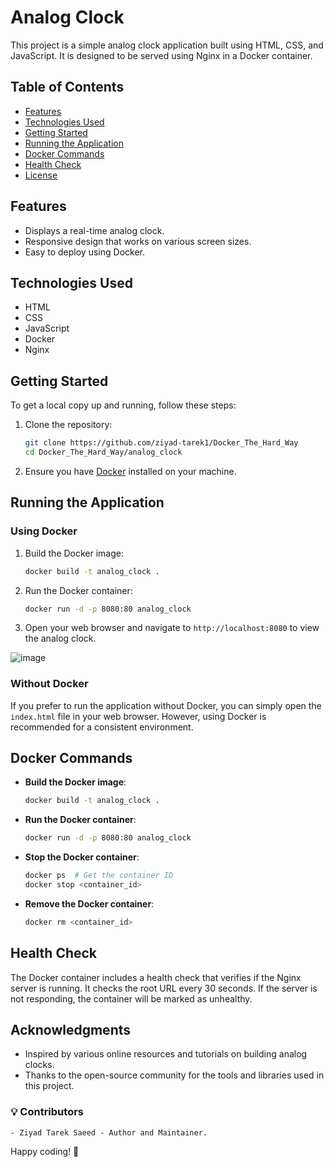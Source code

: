 
# Analog Clock

This project is a simple analog clock application built using HTML, CSS, and JavaScript. It is designed to be served using Nginx in a Docker container.

## Table of Contents

- [Features](#features)
- [Technologies Used](#technologies-used)
- [Getting Started](#getting-started)
- [Running the Application](#running-the-application)
- [Docker Commands](#docker-commands)
- [Health Check](#health-check)
- [License](#license)

## Features

- Displays a real-time analog clock.
- Responsive design that works on various screen sizes.
- Easy to deploy using Docker.

## Technologies Used

- HTML
- CSS
- JavaScript
- Docker
- Nginx

## Getting Started

To get a local copy up and running, follow these steps:

1. Clone the repository:
   ```bash
   git clone https://github.com/ziyad-tarek1/Docker_The_Hard_Way
   cd Docker_The_Hard_Way/analog_clock
   ```

2. Ensure you have [Docker](https://www.docker.com/get-started) installed on your machine.

## Running the Application

### Using Docker

1. Build the Docker image:
   ```bash
   docker build -t analog_clock .
   ```

2. Run the Docker container:
   ```bash
   docker run -d -p 8080:80 analog_clock
   ```

3. Open your web browser and navigate to `http://localhost:8080` to view the analog clock.

![image](https://github.com/user-attachments/assets/6266edfa-f176-4eaf-bfa7-3536c913ab12)


### Without Docker

If you prefer to run the application without Docker, you can simply open the `index.html` file in your web browser. However, using Docker is recommended for a consistent environment.

## Docker Commands

- **Build the Docker image**:
  ```bash
  docker build -t analog_clock .
  ```

- **Run the Docker container**:
  ```bash
  docker run -d -p 8080:80 analog_clock
  ```

- **Stop the Docker container**:
  ```bash
  docker ps  # Get the container ID
  docker stop <container_id>
  ```

- **Remove the Docker container**:
  ```bash
  docker rm <container_id>
  ```

## Health Check

The Docker container includes a health check that verifies if the Nginx server is running. It checks the root URL every 30 seconds. If the server is not responding, the container will be marked as unhealthy.


## Acknowledgments

- Inspired by various online resources and tutorials on building analog clocks.
- Thanks to the open-source community for the tools and libraries used in this project.

### 💡 Contributors
    - Ziyad Tarek Saeed - Author and Maintainer.

Happy coding! 🚀
